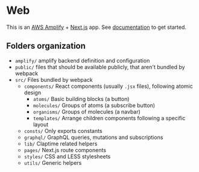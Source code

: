 # Web

This is an [AWS Amplify](https://docs.amplify.aws/start/q/integration/next) + [Next.js](https://nextjs.org/) app. See [documentation](../docs/Setup.md) to get started.

## Folders organization

- `amplify/` amplify backend definition and configuration
- `public/` files that should be available publicly, that aren't bundled by webpack
- `src/` Files bundled by webpack
  - `components/` React components (usually `.jsx` files), following atomic design
    - `atoms/` Basic building blocks (a button)
    - `molecules/` Groups of atoms (a subscribe button)
    - `organisms/` Groups of molecules (a navbar)
    - `templates/` Arrange children components following a specific layout
  - `consts/` Only exports constants
  - `graphql/` GraphQL queries, mutations and subscriptions
  - `lib/` Claptime related helpers
  - `pages/` Next.js route components
  - `styles/` CSS and LESS stylesheets
  - `utils/` Generic helpers
